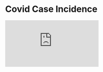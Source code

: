 # Covid Case Incidence

![Paper](https://github.com/tlemenestrel/COVID-Case-Incidence/blob/main/README.pdf)
